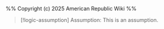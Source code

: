 %%
Copyright (c) 2025 American Republic Wiki
%%
>[!logic-assumption] Assumption: This is an assumption.
